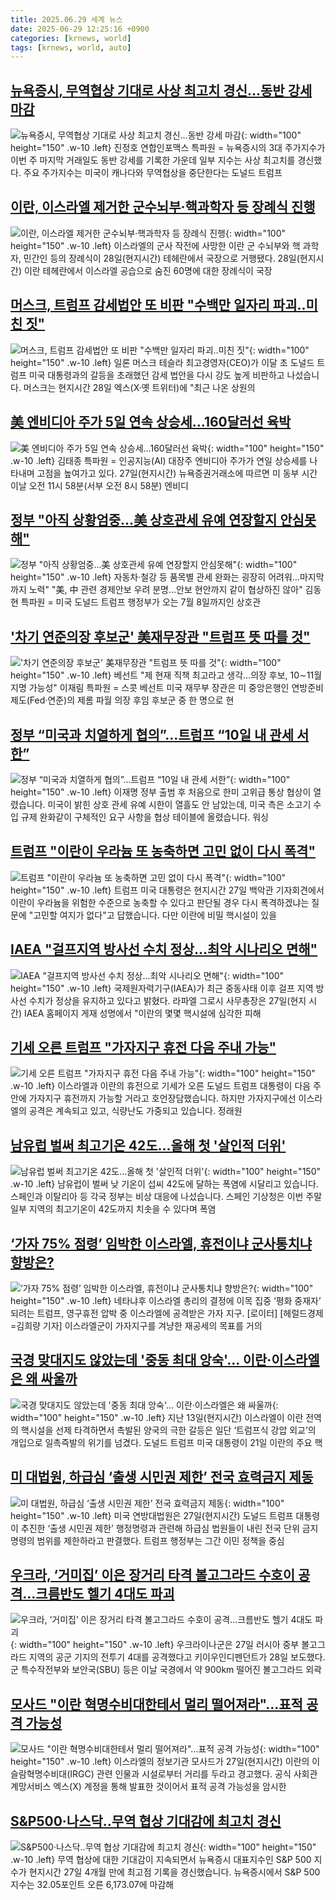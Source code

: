 ```yaml
---
title: 2025.06.29 세계 뉴스
date: 2025-06-29 12:25:16 +0900
categories: [krnews, world]
tags: [krnews, world, auto]
---
```

## [뉴욕증시, 무역협상 기대로 사상 최고치 경신…동반 강세 마감](https://n.news.naver.com/mnews/article/001/0015475405)

![뉴욕증시, 무역협상 기대로 사상 최고치 경신…동반 강세 마감](https://mimgnews.pstatic.net/image/origin/001/2025/06/28/15475405.jpg?type=nf220_150){: width="100" height="150" .w-10 .left}
진정호 연합인포맥스 특파원 = 뉴욕증시의 3대 주가지수가 이번 주 마지막 거래일도 동반 강세를 기록한 가운데 일부 지수는 사상 최고치를 경신했다. 주요 주가지수는 미국이 캐나다와 무역협상을 중단한다는 도널드 트럼프

## [이란, 이스라엘 제거한 군수뇌부·핵과학자 등 장례식 진행](https://n.news.naver.com/mnews/article/018/0006051800)

![이란, 이스라엘 제거한 군수뇌부·핵과학자 등 장례식 진행](https://mimgnews.pstatic.net/image/origin/018/2025/06/29/6051800.jpg?type=nf220_150){: width="100" height="150" .w-10 .left}
이스라엘의 군사 작전에 사망한 이란 군 수뇌부와 핵 과학자, 민간인 등의 장례식이 28일(현지시간) 테헤란에서 국장으로 거행됐다. 28일(현지시간) 이란 테헤란에서 이스라엘 공습으로 숨진 60명에 대한 장례식이 국장

## [머스크, 트럼프 감세법안 또 비판 "수백만 일자리 파괴..미친 짓"](https://n.news.naver.com/mnews/article/660/0000088083)

![머스크, 트럼프 감세법안 또 비판 "수백만 일자리 파괴..미친 짓"](https://mimgnews.pstatic.net/image/origin/660/2025/06/29/88083.jpg?type=nf220_150){: width="100" height="150" .w-10 .left}
일론 머스크 테슬라 최고경영자(CEO)가 이달 초 도널드 트럼프 미국 대통령과의 갈등을 초래했던 감세 법안을 다시 강도 높게 비판하고 나섰습니다. 머스크는 현지시간 28일 엑스(X·옛 트위터)에 "최근 나온 상원의

## [美 엔비디아 주가 5일 연속 상승세…160달러선 육박](https://n.news.naver.com/mnews/article/001/0015475375)

![美 엔비디아 주가 5일 연속 상승세…160달러선 육박](https://mimgnews.pstatic.net/image/origin/001/2025/06/28/15475375.jpg?type=nf220_150){: width="100" height="150" .w-10 .left}
김태종 특파원 = 인공지능(AI) 대장주 엔비디아 주가가 연일 상승세를 나타내며 고점을 높여가고 있다. 27일(현지시간) 뉴욕증권거래소에 따르면 미 동부 시간 이날 오전 11시 58분(서부 오전 8시 58분) 엔비디

## [정부 "아직 상황엄중…美 상호관세 유예 연장할지 안심못해"](https://n.news.naver.com/mnews/article/001/0015475475)

![정부 "아직 상황엄중…美 상호관세 유예 연장할지 안심못해"](https://mimgnews.pstatic.net/image/origin/001/2025/06/28/15475475.jpg?type=nf220_150){: width="100" height="150" .w-10 .left}
자동차·철강 등 품목별 관세 완화는 굉장히 어려워…마지막까지 노력" "美, 中 관련 경제안보 우려 분명…안보 현안까지 같이 협상하진 않아" 김동현 특파원 = 미국 도널드 트럼프 행정부가 오는 7월 8일까지인 상호관

## ['차기 연준의장 후보군' 美재무장관 "트럼프 뜻 따를 것"](https://n.news.naver.com/mnews/article/001/0015475437)

!['차기 연준의장 후보군' 美재무장관 "트럼프 뜻 따를 것"](https://mimgnews.pstatic.net/image/origin/001/2025/06/28/15475437.jpg?type=nf220_150){: width="100" height="150" .w-10 .left}
베선트 "제 현재 직책 최고라고 생각…의장 후보, 10∼11월 지명 가능성" 이재림 특파원 = 스콧 베선트 미국 재무부 장관은 미 중앙은행인 연방준비제도(Fed·연준)의 제롬 파월 의장 후임 후보군 중 한 명으로 현

## [정부 “미국과 치열하게 협의”…트럼프 “10일 내 관세 서한”](https://n.news.naver.com/mnews/article/056/0011978855)

![정부 “미국과 치열하게 협의”…트럼프 “10일 내 관세 서한”](https://mimgnews.pstatic.net/image/origin/056/2025/06/28/11978855.jpg?type=nf220_150){: width="100" height="150" .w-10 .left}
이재명 정부 출범 후 처음으로 한미 고위급 통상 협상이 열렸습니다. 미국이 밝힌 상호 관세 유예 시한이 열흘도 안 남았는데, 미국 측은 소고기 수입 규제 완화같이 구체적인 요구 사항을 협상 테이블에 올렸습니다. 워싱

## [트럼프 "이란이 우라늄 또 농축하면 고민 없이 다시 폭격"](https://n.news.naver.com/mnews/article/214/0001432987)

![트럼프 "이란이 우라늄 또 농축하면 고민 없이 다시 폭격"](https://mimgnews.pstatic.net/image/origin/214/2025/06/28/1432987.jpg?type=nf220_150){: width="100" height="150" .w-10 .left}
트럼프 미국 대통령은 현지시간 27일 백악관 기자회견에서 이란이 우라늄을 위험한 수준으로 농축할 수 있다고 판단될 경우 다시 폭격하겠냐는 질문에 "고민할 여지가 없다"고 답했습니다. 다만 이란에 비밀 핵시설이 있을

## [IAEA "걸프지역 방사선 수치 정상…최악 시나리오 면해"](https://n.news.naver.com/mnews/article/003/0013330458)

![IAEA "걸프지역 방사선 수치 정상…최악 시나리오 면해"](https://mimgnews.pstatic.net/image/origin/003/2025/06/28/13330458.jpg?type=nf220_150){: width="100" height="150" .w-10 .left}
국제원자력기구(IAEA)가 최근 중동사태 이후 걸프 지역 방사선 수치가 정상을 유지하고 있다고 밝혔다. 라파엘 그로시 사무총장은 27일(현지 시간) IAEA 홈페이지 게재 성명에서 "이란의 몇몇 핵시설에 심각한 피해

## [기세 오른 트럼프 "가자지구 휴전 다음 주내 가능"](https://n.news.naver.com/mnews/article/422/0000754188)

![기세 오른 트럼프 "가자지구 휴전 다음 주내 가능"](https://mimgnews.pstatic.net/image/origin/422/2025/06/28/754188.jpg?type=nf220_150){: width="100" height="150" .w-10 .left}
이스라엘과 이란의 휴전으로 기세가 오른 도널드 트럼프 대통령이 다음 주 안에 가자지구 휴전까지 가능할 거라고 호언장담했습니다. 하지만 가자지구에선 이스라엘의 공격은 계속되고 있고, 식량난도 가중되고 있습니다. 정래원

## [남유럽 벌써 최고기온 42도…올해 첫 '살인적 더위'](https://n.news.naver.com/mnews/article/422/0000754289)

![남유럽 벌써 최고기온 42도…올해 첫 '살인적 더위'](https://mimgnews.pstatic.net/image/origin/422/2025/06/29/754289.jpg?type=nf220_150){: width="100" height="150" .w-10 .left}
남유럽이 벌써 낮 기온이 섭씨 42도에 달하는 폭염에 시달리고 있습니다. 스페인과 이탈리아 등 각국 정부는 비상 대응에 나섰습니다. 스페인 기상청은 이번 주말 일부 지역의 최고기온이 42도까지 치솟을 수 있다며 폭염

## [‘가자 75% 점령’ 임박한 이스라엘, 휴전이냐 군사통치냐 향방은?](https://n.news.naver.com/mnews/article/016/0002491713)

![‘가자 75% 점령’ 임박한 이스라엘, 휴전이냐 군사통치냐 향방은?](https://mimgnews.pstatic.net/image/origin/016/2025/06/28/2491713.jpg?type=nf220_150){: width="100" height="150" .w-10 .left}
네타냐후 이스라엘 총리의 결정에 이목 집중 ‘평화 중재자’ 되려는 트럼프, 영구휴전 압박 중 이스라엘에 공격받은 가자 지구. [로이터] [헤럴드경제=김희량 기자] 이스라엘군이 가자지구를 겨냥한 재공세의 목표를 거의

## [국경 맞대지도 않았는데 '중동 최대 앙숙'... 이란·이스라엘은 왜 싸울까](https://n.news.naver.com/mnews/article/469/0000873047)

![국경 맞대지도 않았는데 '중동 최대 앙숙'... 이란·이스라엘은 왜 싸울까](https://mimgnews.pstatic.net/image/origin/469/2025/06/29/873047.jpg?type=nf220_150){: width="100" height="150" .w-10 .left}
지난 13일(현지시간) 이스라엘이 이란 전역의 핵시설을 선제 타격하면서 촉발된 양국의 극한 갈등은 일단 ‘트럼프식 강압 외교’의 개입으로 일촉즉발의 위기를 넘겼다. 도널드 트럼프 미국 대통령이 21일 이란의 주요 핵

## [미 대법원, 하급심 ‘출생 시민권 제한’ 전국 효력금지 제동](https://n.news.naver.com/mnews/article/018/0006051062)

![미 대법원, 하급심 ‘출생 시민권 제한’ 전국 효력금지 제동](https://mimgnews.pstatic.net/image/origin/018/2025/06/28/6051062.jpg?type=nf220_150){: width="100" height="150" .w-10 .left}
미국 연방대법원은 27일(현지시간) 도널드 트럼프 대통령이 추진한 ‘출생 시민권 제한’ 행정명령과 관련해 하급심 법원들이 내린 전국 단위 금지명령의 범위를 제한하라고 판결했다. 트럼프 행정부는 그간 이민 정책을 중심

## [우크라, ‘거미집’ 이은 장거리 타격 볼고그라드 수호이 공격…크름반도 헬기 4대도 파괴](https://n.news.naver.com/mnews/article/003/0013331091)

![우크라, ‘거미집’ 이은 장거리 타격 볼고그라드 수호이 공격…크름반도 헬기 4대도 파괴](https://mimgnews.pstatic.net/image/origin/003/2025/06/28/13331091.jpg?type=nf220_150){: width="100" height="150" .w-10 .left}
우크라이나군은 27일 러시아 중부 볼고그라드 지역의 공군 기지의 전투기 4대를 공격했다고 키이우인디펜던트가 28일 보도했다. 군 특수작전부와 보안국(SBU) 등은 이날 국경에서 약 900km 떨어진 볼고그라드 외곽

## [모사드 "이란 혁명수비대한테서 멀리 떨어져라"…표적 공격 가능성](https://n.news.naver.com/mnews/article/421/0008337991)

![모사드 "이란 혁명수비대한테서 멀리 떨어져라"…표적 공격 가능성](https://mimgnews.pstatic.net/image/origin/421/2025/06/28/8337991.jpg?type=nf220_150){: width="100" height="150" .w-10 .left}
이스라엘의 정보기관 모사드가 27일(현지시간) 이란의 이슬람혁명수비대(IRGC) 관련 인물과 시설로부터 거리를 두라고 경고했다. 공식 사회관계망서비스 엑스(X) 계정을 통해 발표한 것이어서 표적 공격 가능성을 암시한

## [S&P500·나스닥‥무역 협상 기대감에 최고치 경신](https://n.news.naver.com/mnews/article/214/0001433001)

![S&P500·나스닥‥무역 협상 기대감에 최고치 경신](https://mimgnews.pstatic.net/image/origin/214/2025/06/28/1433001.jpg?type=nf220_150){: width="100" height="150" .w-10 .left}
무역 협상에 대한 기대감이 지속되면서 뉴욕증시 대표지수인 S&P 500 지수가 현지시간 27일 4개월 만에 최고점 기록을 경신했습니다. 뉴욕증시에서 S&P 500 지수는 32.05포인트 오른 6,173.07에 마감해

